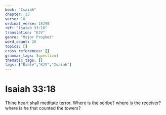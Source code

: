 ```yaml
---
book: "Isaiah"
chapter: 33
verse: 18
ordinal_verse: 18298
ref: "Isaiah 33:18"
translation: "KJV"
genre: "Major Prophet"
word_count: 20
topics: []
cross_references: []
grammar_tags: [question]
thematic_tags: []
tags: ["Bible","KJV","Isaiah"]
---
```


# Isaiah 33:18

Thine heart shall meditate terror. Where is the scribe? where is the receiver? where is he that counted the towers?
